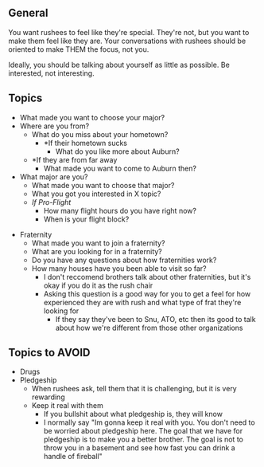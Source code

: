 ## General

You want rushees to feel like they're special. They're not, but you want to make them feel like they are. Your conversations with rushees should be oriented to make THEM the focus, not you. 

Ideally, you should be talking about yourself as little as possible. Be interested, not interesting. 

## Topics

- What made you want to choose your major?
- Where are you from?
	- What do you miss about your hometown?
		- *If their hometown sucks
			- What do you like more about Auburn?
	- *If they are from far away
		- What made you want to come to Auburn then?
- What major are you?
	- What made you want to choose that major?
	- What you got you interested in X topic?
	- *If Pro-Flight*
		- How many flight hours do you have right now?
		- When is your flight block?
* Fraternity
	- What made you want to join a fraternity?
	- What are you looking for in a fraternity?
	- Do you have any questions about how fraternities work?
	- How many houses have you been able to visit so far?
		- I don't reccomend brothers talk about other fraternities, but it's okay if you do it as the rush chair
		- Asking this question is a good way for you to get a feel for how experienced they are with rush and what type of frat they're looking for
			- If they say they've been to Snu, ATO, etc then its good to talk about how we're different from those other organizations

## Topics to AVOID

- Drugs
- Pledgeship
	- When rushees ask, tell them that it is challenging, but it is very rewarding
	- Keep it real with them
		- If you bullshit about what pledgeship is, they will know
		- I normally say "Im gonna keep it real with you. You don't need to be worried about pledgeship here. The goal that we have for pledgeship is to make you a better brother. The goal is not to throw you in a basement and see how fast you can drink a handle of fireball"